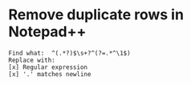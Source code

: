 # Remove duplicate rows in Notepad++
```
Find what:	^(.*?)$\s+?^(?=.*^\1$)
Replace with:	
[x]	Regular expression
[x]	'.' matches newline
```

